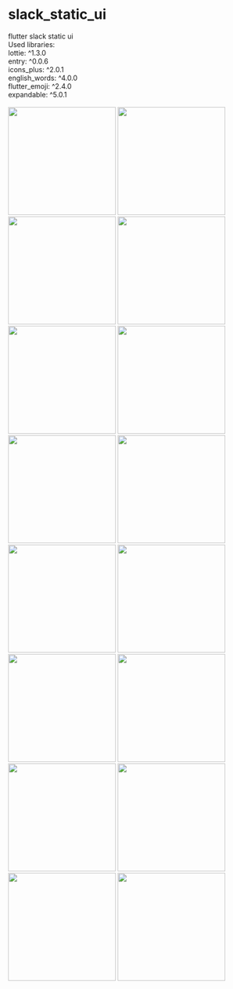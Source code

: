 # slack_static_ui

flutter slack static ui<br />
Used libraries:<br />
lottie: ^1.3.0<br />
  entry: ^0.0.6<br />
  icons_plus: ^2.0.1<br />
  english_words: ^4.0.0<br />
  flutter_emoji: ^2.4.0<br />
  expandable: ^5.0.1<br />
  <br />
  <img src="https://user-images.githubusercontent.com/30262687/177369183-138ff238-f9bd-4991-a2b0-58dc72116a36.png" width="220">
  <img src="https://user-images.githubusercontent.com/30262687/177369193-f6aff68a-95f8-4880-8d16-a1c6ace48119.png" width="220">
  <img src="https://user-images.githubusercontent.com/30262687/177369200-95ae3192-f83c-48eb-9e1a-ccdd0a077219.png" width="220">
  <img src="https://user-images.githubusercontent.com/30262687/177369208-46225a6e-4fbf-49ce-9f9f-68c4b244c6af.png" width="220">
  <img src="https://user-images.githubusercontent.com/30262687/177369210-4451ccb8-6a2f-45ee-b064-c1d0454b6417.png" width="220">
  <img src="https://user-images.githubusercontent.com/30262687/177369225-e379b00d-87a8-4df7-bf1c-0723f5e3abea.png" width="220">
  <img src="https://user-images.githubusercontent.com/30262687/177369252-a1965d12-18eb-4498-91dc-5cd4bdebcabb.png" width="220">
  <img src="https://user-images.githubusercontent.com/30262687/177369255-0196742b-9579-43c1-9ca2-5b47ddd73d27.png" width="220">
  <img src="https://user-images.githubusercontent.com/30262687/177369258-6e6aafb5-770a-4d6c-8fd1-116db3afcec9.png" width="220">
  <img src="https://user-images.githubusercontent.com/30262687/177369265-c60507a9-551b-481b-a7d5-c34584ae8c9e.png" width="220">
  <img src="https://user-images.githubusercontent.com/30262687/177369268-b63dbcca-f302-449b-b7a8-d1b963104caa.png" width="220">
  <img src="https://user-images.githubusercontent.com/30262687/177369274-53e833da-d66b-41fc-8ec8-678e14cf0d77.png" width="220">
  <img src="https://user-images.githubusercontent.com/30262687/177369276-f11a94ac-955f-495b-9bb0-5edc0214e442.png" width="220">
  <img src="https://user-images.githubusercontent.com/30262687/177369278-2837f152-1aa7-4377-b126-e40704eed77b.png" width="220">
  <img src="https://user-images.githubusercontent.com/30262687/177369280-8ef660f7-04fb-401b-9fc4-38018bcb05c2.png" width="220">
  <img src="https://user-images.githubusercontent.com/30262687/177369283-ffe7e853-4abc-4ca3-a40b-b4c1bb79a8fd.png" width="220">
